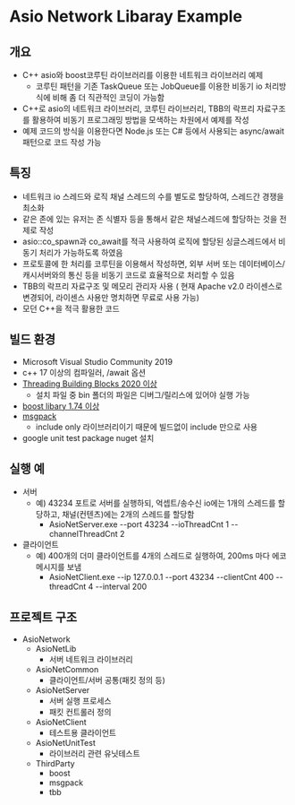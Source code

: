 # Asio Network Libaray Example

## 개요
- C++ asio와 boost코루틴 라이브러리를 이용한 네트워크 라이브러리 예제
  - 코루틴 패턴을 기존 TaskQueue 또는 JobQueue를 이용한 비동기 io 처리방식에 비해 좀 더 직관적인 코딩이 가능함
- C++로 asio의 네트워크 라이브러리, 코루틴 라이브러리, TBB의 락프리 자료구조를 활용하여 비동기 프로그래밍 방법을 모색하는 차원에서 예제를 작성
- 예제 코드의 방식을 이용한다면 Node.js 또는 C# 등에서 사용되는 async/await 패턴으로 코드 작성 가능

## 특징
- 네트워크 io 스레드와 로직 채널 스레드의 수를 별도로 할당하여, 스레드간 경쟁을 최소화
- 같은 존에 있는 유저는 존 식별자 등을 통해서 같은 채널스레드에 할당하는 것을 전제로 작성
- asio::co_spawn과 co_await를 적극 사용하여 로직에 할당된 싱글스레드에서 비동기 처리가 가능하도록 하였음
- 프로토콜에 한 처리를 코루틴을 이용해서 작성하면, 외부 서버 또는 데이터베이스/ 캐시서버와의 통신 등을 비동기 코드로 효율적으로 처리할 수 있음
- TBB의 락프리 자료구조 및 메모리 관리자 사용 ( 현재 Apache v2.0 라이센스로 변경되어, 라이센스 사용만 명치하면 무료로 사용 가능)
- 모던 C++을 적극 활용한 코드
 
## 빌드 환경
- Microsoft Visual Studio Community 2019
- c++ 17 이상의 컴파일러, /await 옵션
- [Threading Building Blocks 2020 이상](https://github.com/oneapi-src/oneTBB/releases)
  - 설치 파일 중 bin 폴더의 파일은 디버그/릴리스에 있어야 실행 가능
- [boost libary 1.74 이상](https://www.boost.org/users/history/version_1_74_0.html)
- [msgpack](https://github.com/msgpack/msgpack-c/tree/cpp_master)
  - include only 라이브러리이기 때문에 빌드없이 include 만으로 사용
- google unit test package nuget 설치

## 실행 예
- 서버
  - 예) 43234 포트로 서버를 실행하되, 억셉트/송수신 io에는 1개의 스레드를 할당하고, 채널(컨텐츠)에는 2개의 스레드를 할당함
    - AsioNetServer.exe --port 43234 --ioThreadCnt 1 --channelThreadCnt 2
- 클라이언트
  - 예) 400개의 더미 클라이언트를 4개의 스레드로 실행하여, 200ms 마다 에코메시지를 보냄
    - AsioNetClient.exe --ip 127.0.0.1 --port 43234 --clientCnt 400 --threadCnt 4 --interval 200
 

## 프로젝트 구조
- AsioNetwork
  - AsioNetLib
    - 서버 네트워크 라이브러리
  - AsioNetCommon
    - 클라이언트/서버 공통(패킷 정의 등)
  - AsioNetServer
    - 서버 실행 프로세스
    - 패킷 컨트롤러 정의
  - AsioNetClient
    - 테스트용 클라이언트
  - AsioNetUnitTest
    - 라이브러리 관련 유닛테스트
  - ThirdParty
    - boost
    - msgpack
    - tbb



